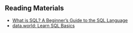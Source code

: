 
## Reading Materials

- [What is SQL? A Beginner’s Guide to the SQL Language](https://learntocodewith.me/posts/sql-guide/)
- [data.world: Learn SQL Basics](https://docs.data.world/documentation/sql/concepts/basic/intro.html)
